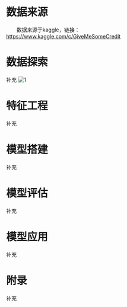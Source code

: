 # 数据来源

　　数据来源于kaggle，链接：https://www.kaggle.com/c/GiveMeSomeCredit

# 数据探索

补充
![1](https://raw.githubusercontent.com/liangkaimeng/picture/main/heatmap.png)

# 特征工程

补充

# 模型搭建

补充

# 模型评估

补充

# 模型应用

补充

# 附录

补充

